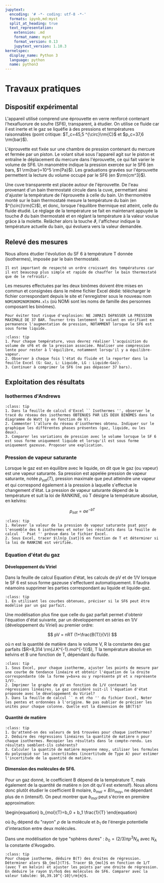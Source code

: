 ```yaml
---
jupytext:
  encoding: '# -*- coding: utf-8 -*-'
  formats: ipynb,md:myst
  split_at_heading: true
  text_representation:
    extension: .md
    format_name: myst
    format_version: 0.13
    jupytext_version: 1.10.3
kernelspec:
  display_name: Python 3
  language: python
  name: python3
---
```


# Travaux pratiques

## Dispositif expérimental

L'appareil utilisé comprend une éprouvette en verre renforcé contenant l'hexafluorure de soufre (SF6), transparent, à étudier. On utilise ce fluide car il est inerte et le gaz se liquéfie à des pressions et températures raisonnables (point critique: $T_c=45,5 ^{\circ}\rm{C}$ et $p_c=37,6 \rm{bar}$).

L'éprouvette est fixée sur une chambre de pression contenant du mercure et fermée par un piston. Le volant situé sous l'appareil agit sur le piston et entraîne le déplacement du mercure dans l'éprouvette, ce qui fait varier le volume de SF6. Un manomètre indique la pression exercée sur le SF6 (en bars, $1 \rm{bar}=10^5 \rm{Pa}$). Les graduations gravées sur l'éprouvette permettent la lecture du volume occupé par le SF6 (en $\rm{cm^3}$).

Une cuve transparente est placée autour de l'éprouvette. De l'eau provenant d'un bain thermostaté circule dans la cuve, permettant ainsi d'ajuster la température de l'éprouvette à celle du bain. Un thermomètre monté sur le bain thermostaté mesure la température du bain (en $^{\circ}\rm{C}$), et donc, lorsque l'équilibre thermique est atteint, celle du fluide étudié. Le réglage de la température se fait en maintenant appuyée la touche $\vartheta$ du bain thermostaté et en réglant la température à la valeur voulue grâce à la molette. Relâcher alors la touche $\vartheta$, l'afficheur indique la température actuelle du bain, qui évoluera vers la valeur demandée.

## Relevé des mesures
Nous allons étudier l'évolution du SF 6 à température T donnée (isothermes), imposée par le bain thermostaté.

````{important}
Il est important de respecté un ordre croissant des températures car il est beaucoup plus simple et rapide de chauffer le bain thermostaté que de le refroidir.

````

Les mesures effectuées par les deux binômes doivent être mises en commun et consignées dans le même fichier Excel dédié: télécharger le fichier correspondant depuis le site et l'enregistrer sous le nouveau nom `NOM1NOM2NOM3NOM4.xls` (où NOMi sont les noms de famille des personnes composant les binômes).

````{attention}
Pour éviter tout risque d'explosion: NE JAMAIS DéPASSER LA PRESSION MAXIMALE DE 37 BAR. Tourner très lentement le volant en vérifiant en permanence l'augmentation de pression, NOTAMMENT lorsque le SF6 est sous forme liquide.

````

````{admonition} Relevé des isothermes
:class: tip
1. Pour chaque température, vous devrez réaliser l'acquisition du volume de sF6 et de la pression associée. Réaliser une compression lente pour rester à l'équilibre, notamment lorsqu'il y a équilibre-vapeur.
2. Observer à chaque fois l'état du fluide et la reporter dans la feuille Excel (G: Gaz, L: Liquide, LG : Liquide-Gaz).
3. Continuer à comprimer le SF6 (ne pas dépasser 37 bars).
````

## Exploitation des résultats
### Isothermes d'Andrews

````{admonition} Exploitation
:class: tip
1. Dans la feuille de calcul d'Excel `` Isothermes '', observer le tracé du réseau des isothermes OBTENUES PAR LES DEUX BINÔMES dans le diagramme de Watt (p en fonction de V).
2. Commenter l'allure du réseau d'isothermes obtenu. Indiquer sur le graphique les différentes phases présentes (gaz, liquide, ou les deux).
3. Comparer les variations de pression avec le volume lorsque le SF 6 est sous forme uniquement liquide et lorsqu'il est sous forme uniquement gazeuse. Proposer une explication.
````

### Pression de vapeur saturante

Lorsque le gaz est en équilibre avec le liquide, on dit que le gaz (ou vapeur) est une vapeur saturante. Sa pression est appelée pression de vapeur saturante, notée $p_{sat} (T)$, pression maximale que peut atteindre une vapeur et qui correspond également à la pression à laquelle s'effectue le changement d'état. La pression de vapeur saturante dépend de la température et suit la loi de RANKINE, où T désigne la température absolue, en kelvins:

$$
p_{sat}=a e^{-bT}
$$


````{admonition} Exploitation
:class: tip
1. Relever la valeur de la pression de vapeur saturante psat pour l'ensemble des 6 isothermes et noter les résultats dans la feuille de calcul `` Psat '' prévue dans le fichier Excel.
2. Sous Excel, tracer $\ln(p_{sat})$ en fonction de T et déterminer si la loi de RANKINE est vérifiée.
````

### Equation d'état du gaz

#### Développement du Viriel

Dans la feuille de calcul Equation d'état, les calculs de pV et de 1/V lorsque le SF 6 est sous forme gazeuse s'effectuent automatiquement. Il faudra néamoins supprimer les parties correspondant au liquide et liquide-gaz.

````{admonition} Exploitation
:class: tip
1. En utilisant les courbes obtenues, préciser si le SF6 peut être modélisé par un gaz parfait.
````
Une modélisation plus fine que celle du gaz parfait permet d'obtenir l'équation d'état suivante, par un développement en séries en 1/V (développement du Viriel) au premier ordre:

$$
pV = nRT (1+\frac{B(T)}{V})
$$

où n est la quantité de matière dans le volume V, R la constante des gaz parfaits ($R=8,314 \rm{J.K^{-1}.mol^{-1}}$), T la température absolue en kelvins et B une fonction de T, dépendant du fluide.

````{admonition} Exploitation
:class: tip
1. Sous Excel, pour chaque isotherme, ajuster les points de mesure par une courbe de tendance linéaire et obtenir l'équation de la droite correspondante (de la forme y=bx+a ou y représente pV et x représente 1/V).
2. Imprimer le graphe de pV en fonction de 1/V contenant les régressions linéaires. Le gaz considéré suit-il l'équation d'état proposée avec le développement du Viriel?
3. Dans la feuille de calcul `` n et rho '' du fichier Excel, Noter les pentes et ordonnées à l'origine. Ne pas oublier de préciser les unités pour chaque colonne. Quelle est la dimension de $B(T)$?
````

#### Quantité de matière
````{admonition} Exploitation
:class: tip
1. Qu'attend-on des valeurs de $n$ trouvées pour chaque isothermes?
2. Déduire des régressions linéaires la quantité de matière n pour chaque isothermes. Recopier les résultats dans le compte-rendu. Les résultats semblent-ils cohérents?
3. Calculer la quantité de matière moyenne nmoy, utiliser les formules du polycopié sur les incertitudes (incertitude de Type A) pour estimer l'incertitude de la quantité de matière.
````

#### Dimension des molécules de SF6.

Pour un gaz donné, le coefficient B dépend de la température T, mais également de la quantité de matière n (on dit qu'il est extensif). Nous allons donc plutôt étudier le coefficient B molaire, $b_{mol} = B/n_{moy}$, ne dépendant plus de n (intensif). On peut montrer que $b_{mol}$ peut s'écrire en première approximation:

\begin{equation}
  b_{mol}(T)=b_0 + b_1 \frac{1}{T}
\end{equation}  

où $b_0$ dépend du "rayon" $\rho$ de la molécule et $b_1$ de l'énergie potentielle d'interaction entre deux molécules.

Dans une modélisation de type "sphères dures" : $b_0 =(2/3) \pi \rho^3 N_A$ avec $N_A$ la constante d'Avogadro.

````{admonition} Exploitation
:class: tip
Pour chaque isotherme, déduire B(T) des droites de régression. Déterminer alors $b_{mol}(T)$. Tracer $b_{mol}$ en fonction de 1/T (avec T en kelvin) et ajuster les points par une droite de régression. En déduire le rayon $\rho$ des molécules de SF6. Comparer avec la valeur tabulée: $6,39.10^{-10}\rm{m}$.